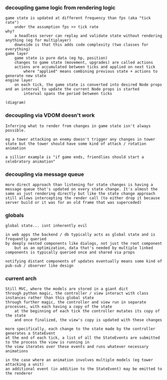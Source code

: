 ### decoupling game logic from rendering logic
    game state is updated at different frequency than fps (aka "tick rate")
        under the assumption fps >> tick rate
    why?
        a headless server can replay and validate state without rendering anything (eg for multiplayer)
        downside is that this adds code complexity (two classes for everything)
    game layer
        game state is pure data (eg hp, position)
        changes to game state (movement, upgrades) are called actions
        actions are accumulated between ticks and applied on next tick
            where "applied" means combining previous state + actions to generate new state
    engine layer
        on each tick, the game state is converted into desired Node props and an interval to update the current Node props is started
            interval spans the period between ticks

    (diagram)

### decoupling via VDOM doesn't work
    Inferring what to render from changes in game state isn't always possible.
    
    eg a tower attacking an enemy doesn't trigger any changes in tower state but the tower should have some kind of attack / rotation animation
    
    a sillier example is "if game ends, friendlies should start a celebratory animation"

### decoupling via message queue
    more direct approach than listening for state changes is having a message queue that's updated on every state change. It's almost the same as just rendering directly but like the state change approach still allows intercepting the render call (to either drop it because server build or it was for an old frame that was superceded)


### globals
    global state... isnt inherently evil
    
    in web apps the backend / db typically acts as global state and is frequently queried
    by deeply nested components like dialogs, not just the root component
        but as an optimization, data that's needed by multiple linked components is typically queried once and shared via props
    
    notifying distant components of updates eventually means some kind of pub-sub / observer like design
    
### current arch
    Still MVC, where the models are stored in a giant dict
    through python magic, the controller / view interact with class instances rather than this global state
    through further magic, the controller and view run in separate processes, with each having a copy of the state
        at the beginning of each tick the controller mutates its copy of the state
        and once finalized, the view's copy is updated with these changes

    more specifically, each change to the state made by the controller generates a StateEvent
    at the end of each tick, a list of all the StateEvents are submitted to the process the view is running in
    the view iterates over these events and runs whatever necessary animations

    in the case where an animation involves multiple models (eg tower attacking a unit)
    an additional event (in addition to the StateEvent) may be emitted to the renderer
